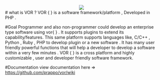 <div  align='center'><img src='https://raw.githubusercontent.com/prappo/vor/master/img/logo.jpg'></div>
# what is VOR ?
VOR { } is a software framework/platform , Developed in PHP .

#Goal
Programmer and also non-programmer could develop an enterprise type software using vor{ } . It supports plugins to extend its capability/features. This same platform supports languages like, C/C++ , Python , Ruby , PHP to develop plugin or a new software . It has many user friendly powerful functions that will help a developer to develop a software within a very few minutes . VOR { } is a cross platform and highly customizable , user and developer friendly software framework.

#Documentation
view documentation here => https://github.com/prappo/vor/wiki
